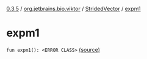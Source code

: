 [0.3.5](../../index.md) / [org.jetbrains.bio.viktor](../index.md) / [StridedVector](index.md) / [expm1](.)

# expm1

`fun expm1(): <ERROR CLASS>` [(source)](https://github.com/JetBrains-Research/viktor/blob/0.3.5/src/main/kotlin/org/jetbrains/bio/viktor/StridedVector.kt#L253)